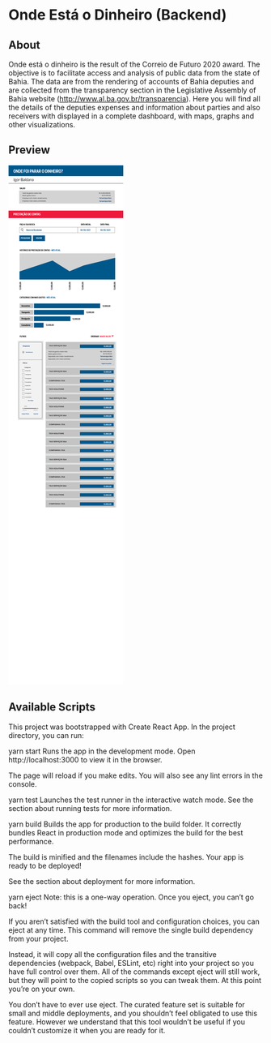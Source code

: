 # Onde Está o Dinheiro (Backend)

## About
Onde está o dinheiro is the result of the Correio de Futuro 2020 award. The objective is to facilitate access and analysis of public data from the state of Bahia. The data are from the rendering of accounts of Bahia deputies and are collected from the transparency section in the Legislative Assembly of Bahia website (http://www.al.ba.gov.br/transparencia).
Here you will find all the details of the deputies expenses and information about parties and also receivers with displayed in a complete dashboard, with maps, graphs and other visualizations.

## Preview
![Preview3](https://github.com/IgsousaB/Correio-Alba-Backend/blob/master/screenshots/entitypage.png)

## Available Scripts
This project was bootstrapped with Create React App. In the project directory, you can run:

yarn start
Runs the app in the development mode.
Open http://localhost:3000 to view it in the browser.

The page will reload if you make edits.
You will also see any lint errors in the console.

yarn test
Launches the test runner in the interactive watch mode.
See the section about running tests for more information.

yarn build
Builds the app for production to the build folder.
It correctly bundles React in production mode and optimizes the build for the best performance.

The build is minified and the filenames include the hashes.
Your app is ready to be deployed!

See the section about deployment for more information.

yarn eject
Note: this is a one-way operation. Once you eject, you can’t go back!

If you aren’t satisfied with the build tool and configuration choices, you can eject at any time. This command will remove the single build dependency from your project.

Instead, it will copy all the configuration files and the transitive dependencies (webpack, Babel, ESLint, etc) right into your project so you have full control over them. All of the commands except eject will still work, but they will point to the copied scripts so you can tweak them. At this point you’re on your own.

You don’t have to ever use eject. The curated feature set is suitable for small and middle deployments, and you shouldn’t feel obligated to use this feature. However we understand that this tool wouldn’t be useful if you couldn’t customize it when you are ready for it.



